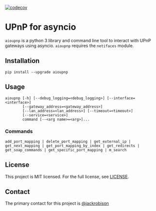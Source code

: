 [![codecov](https://codecov.io/gh/lbryio/aioupnp/branch/master/graph/badge.svg)](https://codecov.io/gh/lbryio/aioupnp)

# UPnP for asyncio

`aioupnp` is a python 3 library and command line tool to interact with UPnP gateways using asyncio. `aioupnp` requires the `netifaces` module.

## Installation

```
pip install --upgrade aioupnp
```

## Usage

```
aioupnp [-h] [--debug_logging=<debug_logging>] [--interface=<interface>]
        [--gateway_address=<gateway_address>]
        [--lan_address=<lan_address>] [--timeout=<timeout>]
        [--service=<service>]
        command [--<arg name>=<arg>]...
```

### Commands
    add_port_mapping | delete_port_mapping | get_external_ip | get_next_mapping | get_port_mapping_by_index | get_redirects | get_soap_commands | get_specific_port_mapping | m_search



## License

This project is MIT licensed. For the full license, see [LICENSE](LICENSE).

## Contact

The primary contact for this project is [@jackrobison](mailto:jack@lbry.io)

